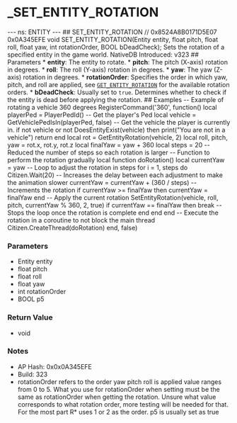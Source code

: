 # _SET_ENTITY_ROTATION

--- ns: ENTITY --- ## SET_ENTITY_ROTATION  // 0x8524A8B0171D5E07 0x0A345EFE void SET_ENTITY_ROTATION(Entity entity, float pitch, float roll, float yaw, int rotationOrder, BOOL bDeadCheck);  Sets the rotation of a specified entity in the game world.  NativeDB Introduced: v323  ## Parameters * **entity**: The entity to rotate. * **pitch**: The pitch (X-axis) rotation in degrees. * **roll**: The roll (Y-axis) rotation in degrees. * **yaw**: The yaw (Z-axis) rotation in degrees. * **rotationOrder**: Specifies the order in which yaw, pitch, and roll are applied, see [`GET_ENTITY_ROTATION`](#_0xAFBD61CC738D9EB9) for the available rotation orders. * **bDeadCheck**: Usually set to `true`. Determines whether to check if the entity is dead before applying the rotation.  ## Examples -- Example of rotating a vehicle 360 degrees RegisterCommand('360', function() local playerPed = PlayerPedId() -- Get the player's Ped local vehicle = GetVehiclePedIsIn(playerPed, false) -- Get the vehicle the player is currently in. if not vehicle or not DoesEntityExist(vehicle) then print("You are not in a vehicle") return end  local rot = GetEntityRotation(vehicle, 2) local roll, pitch, yaw = rot.x, rot.y, rot.z local finalYaw = yaw + 360 local steps = 20 -- Reduced the number of steps so each rotation is larger -- Function to perform the rotation gradually local function doRotation() local currentYaw = yaw -- Loop to adjust the rotation in steps for i = 1, steps do Citizen.Wait(20) -- Increases the delay between each adjustment to make the animation slower currentYaw = currentYaw + (360 / steps) -- Increments the rotation if currentYaw >= finalYaw then currentYaw = finalYaw end -- Apply the current rotation SetEntityRotation(vehicle, roll, pitch, currentYaw % 360, 2, true) if currentYaw == finalYaw then break -- Stops the loop once the rotation is complete end end end -- Execute the rotation in a coroutine to not block the main thread Citizen.CreateThread(doRotation) end, false)

### Parameters
* Entity entity
* float pitch
* float roll
* float yaw
* int rotationOrder
* BOOL p5

### Return Value
* void

### Notes
* AP Hash: 0x0x0A345EFE
* Build: 323
* rotationOrder refers to the order yaw pitch roll is applied
value ranges from 0 to 5. What you use for rotationOrder when setting must be the same as rotationOrder when getting the rotation. 
Unsure what value corresponds to what rotation order, more testing will be needed for that.
For the most part R* uses 1 or 2 as the order.
p5 is usually set as true


